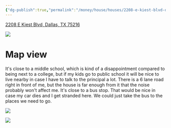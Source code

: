 ```yaml
---
{"dg-publish":true,"permalink":"/money/house/houses/2208-e-kiest-blvd-dallas-tx-75216/","tags":["homes2023"],"created":"Jun 12, 2023, 8:29 PM"}
---
```



[2208 E Kiest Blvd, Dallas, TX 75216](https://www.homes.com/property/2208-e-kiest-blvd-dallas-tx/9bz8mw0zcts4z/)

![](https://images.homes.com/listings/116/3558761423-055721451-original.jpg)

# Map view

It's close to a middle school, which is kind of a disappointment compared to being next to a college, but if my kids go to public school it will be nice to live nearby in case I have to talk to the principal a lot. There is a 6 lane road right in front of me, but the house is far enough from it that the noise probably won't affect me. It's close to a bus stop. That would be nice in case my car dies and I get stranded here. We could just take the bus to the places we need to go.

![](https://i.imgur.com/06N4RkI.png)

![](https://i.imgur.com/CFdBAdO.png)
